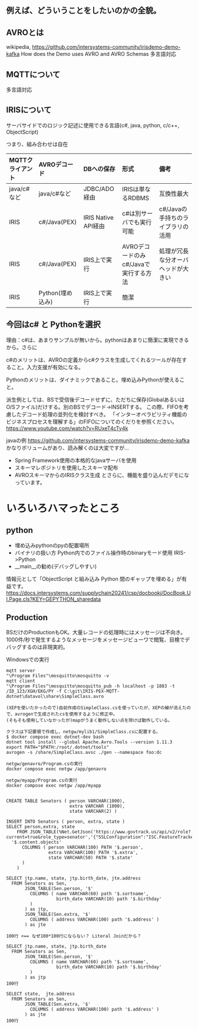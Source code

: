 ## 例えば、どういうことをしたいのかの全貌。

## AVROとは
wikipedia, 
https://github.com/intersystems-community/irisdemo-demo-kafka How does the Demo uses AVRO and AVRO Schemas
多言語対応

## MQTTについて
多言語対応

## IRISについて
サーバサイドでのロジック記述に使用できる言語(c#, java, python, c/c++, ObjectScript)

つまり、組み合わせは自在

|MQTTクライアント|AVROデコード|DBへの保存|形式|備考|
|:--|:--|:--|:--|:--|
|java/c#など| java/c#など| JDBC/ADO経由| IRISは単なるRDBMS|互換性最大|
|IRIS| c#/Java(PEX) | IRIS Native API経由 | c#は別サーバでも実行可能|c#/Javaの手持ちのライブラリの活用|
|IRIS| c#/Java(PEX) | IRIS上で実行 | AVROデコードのみc#/Javaで実行する方法|処理が冗長な分オーバヘッドが大きい|
|IRIS| Python(埋め込み) | IRIS上で実行 | 簡潔 |

## 今回はc# と Pythonを選択

理由：c#は、あまりサンプルが無いから。pythonはあまりに簡潔に実現できるから。さらに

c#のメリットは、AVROの定義からc#クラスを生成してくれるツールが存在すること。入力支援が有効になる。

Pythonのメリットは、ダイナミックであること。埋め込みPythonが使えること。

派生例としては、BSで受信後デコードせずに、ただちに保存(GlobalあるいはO/Sファイル)だけする。別のBSでデコード->INSERTする。
この際、FIFOを考慮したデコード処理の並列化を検討すべき。
「インターオペラビリティ機能のビジネスプロセスを理解する」のFIFOについてのくだりを参照ください。
https://www.youtube.com/watch?v=RUxeT4cTy4k

javaの例
https://github.com/intersystems-community/irisdemo-demo-kafka
かなりボリュームがあり、読み解くのは大変ですが...

- Spring Framework使用の本格的なjavaサーバを使用
- スキーマレポジトリを使用したスキーマ配布
- AVROスキーマからのIRISクラス生成
とさらに、機能を盛り込んだデモになっています。

# いろいろハマったところ
## python
- 埋め込みpythonのpyの配置場所
- バイナリの扱い方
Python内でのファイル操作時のbinaryモード使用
IRIS->Python
- __main__の勧め(デバッグしやすい)

情報元として「ObjectScript と組み込み Python 間のギャップを埋める」が有益です。
https://docs.intersystems.com/supplychain20241/csp/docbookj/DocBook.UI.Page.cls?KEY=GEPYTHON_sharedata

## Production

BSだけのProductionもOK。大量レコードの処理時にはメッセージは不向き。1000件/秒で発生するようなメッセージをメッセージビューワで閲覧、目検でデバッグするのは非現実的。


Windowsでの実行

```
mqtt server
"\Program Files"\mosquitto\mosquitto -v
mqtt client
"\Program Files"\mosquitto\mosquitto_pub -h localhost -p 1883 -t /ID_123/XGH/EKG/PY -f C:\git\IRIS-PEX-MQTT-dotnet\datavol\share\SimpleClass.avro
```


```
(XEPを使いたかったので)自前作成のSimpleClass.csを使っていたが、XEPの線が消えたので、avrogenで生成されたcsを使用するように修正中。
(そもそも使用していなかったが)mapがうまく動作しない点を除けば動作している。

クラスは下記要領で作成し、netgw/mylib1/SimpleClass.csに配置する。
$ docker compose exec dotnet-dev bash
dotnet tool install --global Apache.Avro.Tools --version 1.11.3
export PATH="$PATH:/root/.dotnet/tools"
avrogen -s /share/SimpleClass.avsc ./gen --namespace foo:dc

netgw/genavro/Program.csの実行
docker compose exec netgw /app/genavro

netgw/myapp/Program.csの実行
docker compose exec netgw /app/myapp
```


```

CREATE TABLE Senators ( person VARCHAR(1000),
                        extra VARCHAR (1000),
                        state VARCHAR(2) )

INSERT INTO Senators ( person, extra, state ) 
SELECT person,extra, state
    FROM JSON_TABLE(%Net.GetJson('https://www.govtrack.us/api/v2/role?current=true&role_type=senator','{"SSLConfiguration":"ISC.FeatureTracker.SSL.Config"}'),
  '$.content.objects'
      COLUMNS ( person VARCHAR(100) PATH '$.person',
                extra VARCHAR(100) PATH '$.extra',
                state VARCHAR(50) PATH '$.state'
      )
    )

SELECT jtp.name, state, jtp.birth_date, jte.address
  FROM Senators as Sen,
       JSON_TABLE(Sen.person, '$'
         COLUMNS ( name VARCHAR(60) path '$.sortname',
                   birth_date VARCHAR(10) path '$.birthday'
         )
       ) as jtp,
       JSON_TABLE(Sen.extra, '$'
         COLUMNS ( address VARCHAR(100) path '$.address' )
       ) as jte
       
100行 <== なぜ100*100行にならない？ Literal Joinだから？

SELECT jtp.name, state, jtp.birth_date
  FROM Senators as Sen,
       JSON_TABLE(Sen.person, '$'
         COLUMNS ( name VARCHAR(60) path '$.sortname',
                   birth_date VARCHAR(10) path '$.birthday'
         )
       ) as jtp
100行

SELECT state,  jte.address
  FROM Senators as Sen,
       JSON_TABLE(Sen.extra, '$'
         COLUMNS ( address VARCHAR(100) path '$.address' )
       ) as jte
100行
```

